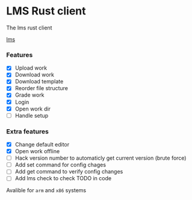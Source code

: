 # LMS Rust client

The lms rust client

[lms](https://gitlab.com/saxion.nl/42/lms42)


### Features
 - [X] Upload work
 - [X] Download work
 - [X] Download template
 - [X] Reorder file structure
 - [X] Grade work
 - [X] Login
 - [X] Open work dir
 - [ ] Handle setup
 
### Extra features
 - [X] Change default editor
 - [X] Open work offline 
 - [ ] Hack version number to automaticly get current version (brute force)
 - [ ] Add set command for config chages 
 - [ ] Add get command to verify config changes 
 - [ ] Add lms check to check TODO in code

Avalible for `arm` and `x86` systems
